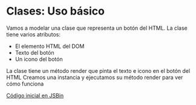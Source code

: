 # Clases: Uso básico

Vamos a modelar una clase que representa un botón del HTML. La clase tiene varios atributos:
- El elemento HTML del DOM
- Texto del botón
- Un icono del botón

La clase tiene un método render que pinta el texto e icono en el botón del HTML
Creamos una instancia y ejecutamos su método render para ver cómo funciona

[Código inicial en JSBin](http://jsbin.com/ritisoxeni/edit?html,js,output)
